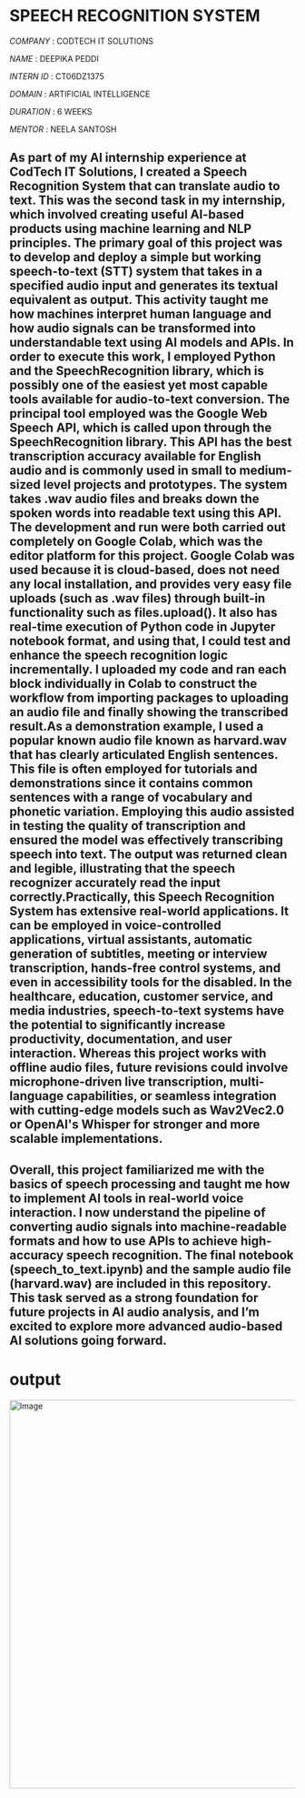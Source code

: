 # SPEECH RECOGNITION SYSTEM

*COMPANY* : CODTECH IT SOLUTIONS

*NAME* : DEEPIKA PEDDI

*INTERN ID* : CT06DZ1375

*DOMAIN* : ARTIFICIAL INTELLIGENCE

*DURATION* : 6 WEEKS

*MENTOR* : NEELA SANTOSH

## As part of my AI internship experience at CodTech IT Solutions, I created a Speech Recognition System that can translate audio to text. This was the second task in my internship, which involved creating useful AI-based products using machine learning and NLP principles. The primary goal of this project was to develop and deploy a simple but working speech-to-text (STT) system that takes in a specified audio input and generates its textual equivalent as output. This activity taught me how machines interpret human language and how audio signals can be transformed into understandable text using AI models and APIs. In order to execute this work, I employed Python and the SpeechRecognition library, which is possibly one of the easiest yet most capable tools available for audio-to-text conversion. The principal tool employed was the Google Web Speech API, which is called upon through the SpeechRecognition library. This API has the best transcription accuracy available for English audio and is commonly used in small to medium-sized level projects and prototypes. The system takes .wav audio files and breaks down the spoken words into readable text using this API. The development and run were both carried out completely on Google Colab, which was the editor platform for this project. Google Colab was used because it is cloud-based, does not need any local installation, and provides very easy file uploads (such as .wav files) through built-in functionality such as files.upload(). It also has real-time execution of Python code in Jupyter notebook format, and using that, I could test and enhance the speech recognition logic incrementally. I uploaded my code and ran each block individually in Colab to construct the workflow from importing packages to uploading an audio file and finally showing the transcribed result.As a demonstration example, I used a popular known audio file known as harvard.wav that has clearly articulated English sentences. This file is often employed for tutorials and demonstrations since it contains common sentences with a range of vocabulary and phonetic variation. Employing this audio assisted in testing the quality of transcription and ensured the model was effectively transcribing speech into text. The output was returned clean and legible, illustrating that the speech recognizer accurately read the input correctly.Practically, this Speech Recognition System has extensive real-world applications. It can be employed in voice-controlled applications, virtual assistants, automatic generation of subtitles, meeting or interview transcription, hands-free control systems, and even in accessibility tools for the disabled. In the healthcare, education, customer service, and media industries, speech-to-text systems have the potential to significantly increase productivity, documentation, and user interaction. Whereas this project works with offline audio files, future revisions could involve microphone-driven live transcription, multi-language capabilities, or seamless integration with cutting-edge models such as Wav2Vec2.0 or OpenAI's Whisper for stronger and more scalable implementations.

## Overall, this project familiarized me with the basics of speech processing and taught me how to implement AI tools in real-world voice interaction. I now understand the pipeline of converting audio signals into machine-readable formats and how to use APIs to achieve high-accuracy speech recognition. The final notebook (speech_to_text.ipynb) and the sample audio file (harvard.wav) are included in this repository. This task served as a strong foundation for future projects in AI audio analysis, and I’m excited to explore more advanced audio-based AI solutions going forward.

# output

<img width="1862" height="683" alt="Image" src="https://github.com/user-attachments/assets/f4808496-fc53-4a6c-af6a-35d71ea82c75" />
